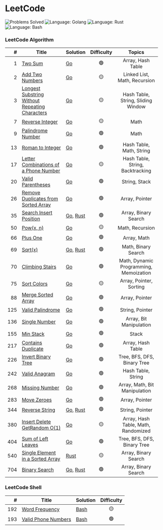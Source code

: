 # LeetCode

![Problems Solved](https://img.shields.io/badge/Problems%20Solved-31%20%2F%203022-1f425f?logo=leetcode)
![Language: Golang](https://img.shields.io/badge/language-Golang-00ADD8?logo=go)
![Language: Rust](https://img.shields.io/badge/language-Rust-00ADD8?logo=rust)
![Language: Bash](https://img.shields.io/badge/language-Bash-00ADD8?logo=gnubash&logoColor=f5f5f5)

### LeetCode Algorithm

|   # | Title                                                                                                                           | Solution                                                                        | Difficulty |                 Topics                 |
|----:|---------------------------------------------------------------------------------------------------------------------------------|---------------------------------------------------------------------------------|:----------:|:--------------------------------------:|
|   1 | [Two Sum](https://leetcode.com/problems/two-sum/)                                                                               | [Go](go/0001_two_sum)                                                           |     🟢     |           Array, Hash Table            |
|   2 | [Add Two Numbers](https://leetcode.com/problems/add-two-numbers/)                                                               | [Go](go/0002_add_two_numbers)                                                   |     🟡     |      Linked List, Math, Recursion      |
|   3 | [Longest Substring Without Repeating Characters](https://leetcode.com/problems/longest-substring-without-repeating-characters/) | [Go](go/0003_longest_substring)                                                 |     🟡     |   Hash Table, String, Sliding Window   |
|   7 | [Reverse Integer](https://leetcode.com/problems/reverse-integer/)                                                               | [Go](go/0007_reverse_integer)                                                   |     🟡     |                  Math                  |
|   9 | [Palindrome Number](https://leetcode.com/problems/palindrome-number/)                                                           | [Go](go/0009_palindrome_number)                                                 |     🟢     |                  Math                  |
|  13 | [Roman to Integer](https://leetcode.com/problems/roman-to-integer/)                                                             | [Go](go/0013_roman_to_integer)                                                  |     🟢     |        Hash Table, Math, String        |
|  17 | [Letter Combinations of a Phone Number](https://leetcode.com/problems/letter-combinations-of-a-phone-number/)                   | [Go](go/0017_letter_combinations_phone)                                         |     🟡     |    Hash Table, String, Backtracking    |
|  20 | [Valid Parentheses](https://leetcode.com/problems/valid-parentheses/)                                                           | [Go](go/0020_valid_parentheses)                                                 |     🟢     |             String, Stack              |
|  26 | [Remove Duplicates from Sorted Array](https://leetcode.com/problems/remove-duplicates-from-sorted-array/)                       | [Go](go/0026_remove_duplicates_from_array)                                      |     🟢     |             Array, Pointer             |
|  35 | [Search Insert Position](https://leetcode.com/problems/search-insert-position/)                                                 | [Go](go/0035_search_insert_position), [Rust](rust/_0035_search_insert_position) |     🟢     |          Array, Binary Search          |
|  50 | [Pow(x, n)](https://leetcode.com/problems/powx-n/)                                                                              | [Go](go/0050_powx_n)                                                            |     🟡     |            Math, Recursion             |
|  66 | [Plus One](https://leetcode.com/problems/plus-one/)                                                                             | [Go](go/0066_plus_one)                                                          |     🟢     |              Array, Math               |
|  69 | [Sqrt(x)](https://leetcode.com/problems/sqrtx/)                                                                                 | [Go](go/0069_sqrtx), [Rust](rust/_0069_sqrtx)                                   |     🟢     |          Math, Binary Search           |
|  70 | [Climbing Stairs](https://leetcode.com/problems/climbing-stairs/)                                                               | [Go](go/0070_climbing_stairs)                                                   |     🟢     | Math, Dynamic Programming, Memoization |
|  75 | [Sort Colors](https://leetcode.com/problems/sort-colors/)                                                                       | [Go](go/0075_sort_colors)                                                       |     🟡     |        Array, Pointer, Sorting         |
|  88 | [Merge Sorted Array](https://leetcode.com/problems/merge-sorted-array/)                                                         | [Go](go/0088_merge_sorted_array)                                                |     🟢     |             Array, Pointer             |
| 125 | [Valid Palindrome](https://leetcode.com/problems/valid-palindrome/)                                                             | [Go](go/0125_valid_palindrome)                                                  |     🟢     |            String, Pointer             |
| 136 | [Single Number](https://leetcode.com/problems/single-number/)                                                                   | [Go](go/0136_single_number)                                                     |     🟢     |        Array, Bit Manipulation         |
| 155 | [Min Stack](https://leetcode.com/problems/min-stack/)                                                                           | [Go](go/0155_min_stack)                                                         |     🟢     |                 Stack                  |
| 217 | [Contains Duplicate](https://leetcode.com/problems/contains-duplicate/)                                                         | [Go](go/0217_contains_duplicate)                                                |     🟢     |           Array, Hash Table            |
| 226 | [Invert Binary Tree](https://leetcode.com/problems/invert-binary-tree/)                                                         | [Go](go/0226_invert_binary_tree)                                                |     🟢     |      Tree, BFS, DFS, Binary Tree       |
| 242 | [Valid Anagram](https://leetcode.com/problems/valid-anagram/)                                                                   | [Go](go/0242_valid_anagram)                                                     |     🟢     |           Hash Table, String           |
| 268 | [Missing Number](https://leetcode.com/problems/missing-number/)                                                                 | [Go](go/0268_missing_number)                                                    |     🟢     |     Array, Math, Bit Manipulation      |
| 283 | [Move Zeroes](https://leetcode.com/problems/move-zeroes/)                                                                       | [Go](go/0283_move_zeroes)                                                       |     🟢     |             Array, Pointer             |
| 344 | [Reverse String](https://leetcode.com/problems/reverse-string/)                                                                 | [Go](go/0344_reverse_string), [Rust](rust/_0344_reverse_string)                 |     🟢     |            String, Pointer             |
| 380 | [Insert Delete GetRandom O(1)](https://leetcode.com/problems/insert-delete-getrandom-o1/)                                       | [Go](go/0380_insert_delete_getrandom_o1)                                        |     🟡     |  Array, Hash Table, Math, Randomized   |
| 404 | [Sum of Left Leaves](https://leetcode.com/problems/sum-of-left-leaves/)                                                         | [Go](go/0404_sum_of_left_leaves)                                                |     🟢     |      Tree, BFS, DFS, Binary Tree       |
| 540 | [Single Element in a Sorted Array](https://leetcode.com/problems/single-element-in-a-sorted-array/)                             | [Rust](rust/_0540_single_elem_in_array)                                         |     🟡     |          Array, Binary Search          |
| 704 | [Binary Search](https://leetcode.com/problems/binary-search/)                                                                   | [Go](go/0704_binary_search), [Rust](rust/_0704_binary_search)                   |     🟢     |          Array, Binary Search          |

### LeetCode Shell

| #   | Title                                                                     | Solution                              | Difficulty |
|----:|---------------------------------------------------------------------------|---------------------------------------|:----------:|
| 192 | [Word Frequency](https://leetcode.com/problems/word-frequency/)           | [Bash](bash/0192_word_frequency)      |     🟡     |
| 193 | [Valid Phone Numbers](https://leetcode.com/problems/valid-phone-numbers/) | [Bash](bash/0193_valid_phone_numbers) |     🟢     |
